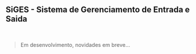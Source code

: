 ## SiGES - Sistema de Gerenciamento de Entrada e Saida

<br>

> Em desenvolvimento, novidades em breve...
